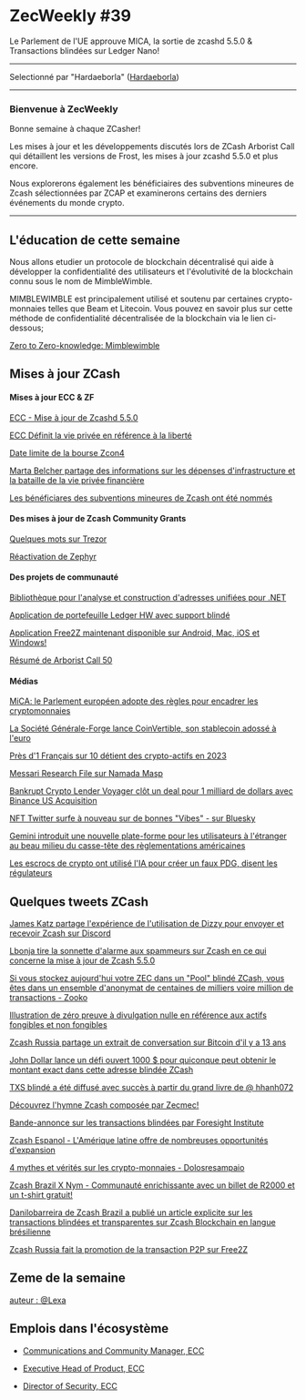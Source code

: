 # ZecWeekly #39

Le Parlement de l'UE approuve MICA, la sortie de zcashd 5.5.0 & Transactions blindées sur Ledger Nano!

---

Selectionné par "Hardaeborla" ([Hardaeborla](https://twitter.com/ayanlajaadebola))

---

### Bienvenue à ZecWeekly

Bonne semaine à chaque ZCasher! 

 Les mises à jour et les développements discutés lors de ZCash Arborist Call qui détaillent les versions de Frost, les mises à jour zcashd 5.5.0 et plus encore.

Nous explorerons également les bénéficiaires des subventions mineures de Zcash sélectionnées par ZCAP et examinerons certains des derniers événements du monde crypto. 


---

## L'éducation de cette semaine

Nous allons etudier un protocole de blockchain décentralisé qui aide à développer la confidentialité des utilisateurs et l'évolutivité de la blockchain connu sous le nom de MimbleWimble. 

MIMBLEWIMBLE est principalement utilisé et soutenu par certaines crypto-monnaies telles que Beam et Litecoin. Vous pouvez en savoir plus sur cette méthode de confidentialité décentralisée de la blockchain via le lien ci-dessous;

[Zero to Zero-knowledge: Mimblewimble](https://twitter.com/ZecHub/status/1649153619294408706?t=QLSofswKBSbB-sxRm_cO2Q&s=19) 


## Mises à jour ZCash


#### Mises à jour ECC & ZF


[ECC - Mise à jour de Zcashd 5.5.0](https://forum.zcashcommunity.com/t/all-ecc-teams-focused-on-wallet-performance/42860/70)

[ECC Définit la vie privée en référence à la liberté](https://twitter.com/ElectricCoinCo/status/1648758133165027328?t=BSudv1m3mJmYfatffB56aA&s=19) 

[Date limite de la bourse Zcon4](https://twitter.com/ZcashFoundation/status/1649471981828427777?t=S0sY2Sc6W8eHhu6oq08TTA&s=19)

[Marta Belcher partage des informations sur les dépenses d'infrastructure et la bataille de la vie privée financière](https://twitter.com/ZcashFoundation/status/1648726323014008846?t=z22nouOLoobt80zey9NI4Q&s=19) 

[Les bénéficiares des subventions mineures de Zcash ont été nommés](https://twitter.com/ZcashFoundation/status/1647896774152007684?t=jY1CWVlCvuc-zQTrysOi7Q&s=19) 


#### Des mises à jour de Zcash Community Grants

[Quelques mots sur Trezor](https://twitter.com/jswihart/status/1649053066040344585?t=D75jBkKPwoyjpvuD4u7wAg&s=19) 

[Réactivation de Zephyr](https://forum.zcashcommunity.com/t/zephyr-reactivation-we-need-your-help/44425) 



#### Des projets de communauté

[Bibliothèque pour l'analyse et construction d'adresses unifiées pour .NET](https://forum.zcashcommunity.com/t/unified-address-parsing-and-construction-library-for-net/44443) 

[Application de portefeuille Ledger HW avec support blindé](https://forum.zcashcommunity.com/t/shielded-support-for-ledger-hw-wallet-maintenance-ledger-live-integration/44356)

[Application Free2Z maintenant disponible sur Android, Mac, iOS et Windows!](https://twitter.com/free2zcash/status/1647891603078406147?t=XuxcNYPWQTPX7sBzstaZTA&s=19) 

[Résumé de Arborist Call 50](https://twitter.com/zksquirrel/status/1649289397131436035?t=uep1uGwJzZLJu56F_iU3qA&s=19)


#### Médias

[MiCA: le Parlement européen adopte des règles pour encadrer les cryptomonnaies](https://www.bfmtv.com/crypto/regulation/le-parlement-europeen-adopte-des-regles-pour-encadrer-les-cryptomonnaies_AD-202304200497.html) 

[La Société Générale-Forge lance CoinVertible, son stablecoin adossé à l'euro](https://www.bfmtv.com/crypto/la-societe-generale-lance-coin-vertible-son-stablecoin-adosse-a-l-euro_AV-202304210399.html) 

[Près d'1 Français sur 10 détient des crypto-actifs en 2023](https://cryptoast.fr/1-francais-sur-10-detient-crypto-actifs-2023/)

[Messari Research File sur Namada Masp](https://twitter.com/MessariCrypto/status/1647997095440424960)

[Bankrupt Crypto Lender Voyager clôt un deal pour 1 milliard de dollars avec Binance US Acquisition](https://decrypt.co/137338/bankrupt-crypto-lender-voyager-seals-fed-deal-for-1-billion-binance-us-acquisition?amp=1) 

[NFT Twitter surfe à nouveau sur de bonnes "Vibes" - sur Bluesky](https://decrypt.co/137520/nft-twitter-all-good-vibes-again-bluesky) 

[Gemini introduit une nouvelle plate-forme pour les utilisateurs à l'étranger au beau milieu du casse-tête des règlementations américaines ](https://www.theblock.co/post/227722/gemini-foundation) 

[Les escrocs de crypto ont utilisé l'IA pour créer un faux PDG, disent les régulateurs](https://decrypt.co/137519/crypto-scammers-used-ai-create-fake-ceo-regulators-say) 



## Quelques tweets ZCash

[James Katz partage l'expérience de l'utilisation de Dizzy pour envoyer et recevoir Zcash sur Discord](https://twitter.com/JamesKatzCrypto/status/1649568894544117766?s=19) 

[Lbonja tire la sonnette d'alarme aux spammeurs sur Zcash en ce qui concerne la mise à jour de Zcash 5.5.0](https://twitter.com/Lbonja/status/1647655523586568196?t=yOWdFj9b08hZeZ1quRiQdQ&s=19) 

[Si vous stockez aujourd'hui votre ZEC dans un "Pool" blindé ZCash, vous êtes dans un ensemble d'anonymat de centaines de milliers voire million de transactions - Zooko](https://twitter.com/zooko/status/1649100799409111051?t=hW0BcHHdlMMdRruVBioiJg&s=19) 

[Illustration de zéro preuve à divulgation nulle en référence aux actifs fongibles et non fongibles](https://twitter.com/T3IZ3C/status/1648709817282834433?t=MolqGxgJEGz7qAcAk13liw&s=19) 

[Zcash Russia partage un extrait de conversation sur Bitcoin d'il y a 13 ans](https://twitter.com/ZcashRussia/status/1648603415541432320?t=bzDYsvK9Ce0J0vdqnU05Xw&s=19) 

[John Dollar lance un défi ouvert 1000 $ pour quiconque peut obtenir le montant exact dans cette adresse blindée ZCash](https://twitter.com/John___Dollar/status/1649602783467675650?t=NFgmEt2CY86YLint2NLxpw&s=19)

[TXS blindé a été diffusé avec succès à partir du grand livre de @ hhanh072](https://twitter.com/zcash_community/status/1648040878965944359?t=tC47-lppd0OsgLcrRy4E4Q&s=19) 

[Découvrez l'hymne Zcash composée par Zecmec!](https://twitter.com/zecmec21/status/1647229777122656256?t=hU9hEbs7iUxjlHz-BAoRVg&s=19)

[Bande-annonce sur  les transactions blindées par Foresight Institute](https://twitter.com/foresightinst/status/1647665940979408896?t=4VoJ_Ej2QRc4QlUaM-qkfQ&s=19) 

[Zcash Espanol - L'Amérique latine offre de nombreuses opportunités d'expansion](https://twitter.com/zcashesp/status/1649573303747588096?t=077H2JQeO9Zf9jlm-MY0TQ&s=19) 

[4 mythes et vérités sur les crypto-monnaies - Dolosresampaio](https://twitter.com/doloresampaio/status/1649239660638470144?t=EhZJw4DQ60HExzi-a4fnrw&s=19) 

[Zcash Brazil X Nym - Communauté enrichissante avec un billet de R2000 et un t-shirt gratuit!](https://twitter.com/zcashbrazil/status/1649165891198656512?t=7F88NuR1Yx9PXgoa8sVaAw&s=19) 

[Danilobarreira de Zcash Brazil a publié un article explicite sur les transactions blindées et transparentes sur Zcash Blockchain en langue brésilienne](https://twitter.com/zcashbrazil/status/1649165891198656512?t=7F88NuR1Yx9PXgoa8sVaAw&s=19) 

[Zcash Russia fait la promotion de la transaction P2P sur Free2Z](https://twitter.com/ZcashRussia/status/1649415956597297152?t=4nPOeIQNM37zMZY_IgB8bg&s=19) 



## Zeme de la semaine

[auteur : @Lexa ](https://twitter.com/Lexaleth/status/1647977053784879105?t=SuWcVehBkdMNV8ZSs573gw&s=19) 


## Emplois dans l'écosystème

- [Communications and Community Manager, ECC](https://apply.workable.com/electric-coin-company/j/0EB27EE759/)

- [Executive Head of Product, ECC](https://apply.workable.com/electric-coin-company/j/6ACEC09B90/)

- [Director of Security, ECC](https://apply.workable.com/electric-coin-company/j/E68A4C20E2/)

